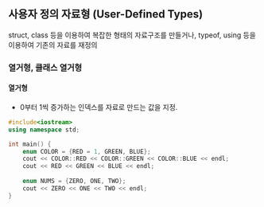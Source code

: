 ## 사용자 정의 자료형 (User-Defined Types)
struct, class 등을 이용하여 복잡한 형태의 자료구조를 만들거나,
typeof, using 등을 이용하여 기존의 자료를 재정의

### 열거형, 클래스 열거형
#### 열거형
- 0부터 1씩 증가하는 인덱스를 자료로 만드는 값을 지정.
```cpp
#include<iostream>
using namespace std;

int main() {
    enum COLOR = {RED = 1, GREEN, BLUE};
    cout << COLOR::RED << COLOR::GREEN << COLOR::BLUE << endl;
    cout << RED << GREEN << BLUE << endl;
    
    enum NUMS = {ZERO, ONE, TWO};
    cout << ZERO << ONE << TWO << endl;
}
```